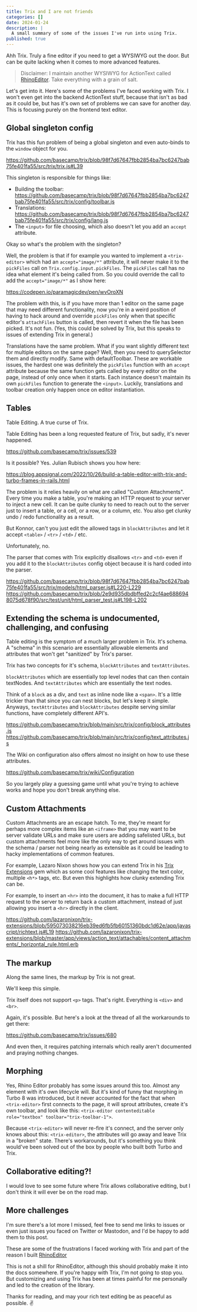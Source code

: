 ```yaml
---
title: Trix and I are not friends
categories: []
date: 2024-01-24
description: |
  A small summary of some of the issues I've run into using Trix.
published: true
---
```


Ahh Trix. Truly a fine editor if you need to get a WYSIWYG out the door. But can be quite
lacking when it comes to more advanced features.

> Disclaimer: I maintain another WYSIWYG for ActionText called [RhinoEditor](https://rhino-editor.vercel.app). Take everything with a grain of salt.

Let's get into it. Here's some of the problems I've faced working with Trix. I won't even get into the backend ActionText stuff,
because that isn't as bad as it could be, but has it's own set of problems we can save for another day. This is focusing purely on the frontend text editor.

## Global singleton config

Trix has this fun problem of being a global singleton and even auto-binds to the `window` object for you.

<https://github.com/basecamp/trix/blob/98f7d67647fbb2854ba7bc6247bab75fe401fa55/src/trix/trix.js#L39>

This singleton is responsible for things like:

- Building the toolbar: <https://github.com/basecamp/trix/blob/98f7d67647fbb2854ba7bc6247bab75fe401fa55/src/trix/config/toolbar.js>
- Translations: <https://github.com/basecamp/trix/blob/98f7d67647fbb2854ba7bc6247bab75fe401fa55/src/trix/config/lang.js>
- The `<input>` for file choosing, which also doesn't let you add an `accept` attribute.


Okay so what's the problem with the singleton?

Well, the problem is that if for example you wanted to implement a `<trix-editor>` which had an `accept="image/*"` attribute, it will never
make it to the `pickFiles` call on `Trix.config.input.pickFiles`. The `pickFiles` call has no idea what element it's being called from. So you could
override the call to add the `accept="image/*"` as I show here:

<https://codepen.io/paramagicdev/pen/wvOroXN>

The problem with this, is if you have more than 1 editor on the same page that may need different functionality, now you're in a
weird position of having to hack around and override `pickFiles` only when that specific editor's `attachFiles` button is called, then revert it when the file has been picked. It's not fun. (Yes, this could be solved by Trix, but this speaks to issues of extending Trix in general.)

Translations have the same problem. What if you want slightly different text for multiple editors on the same page? Well, then you need to querySelector them and directly modify. Same with defaultToolbar. These are workable issues, the hardest one was definitely the `pickFiles` function with an `accept` attribute because the same function gets called by every editor on the page, instead of only once when it starts. Each instance doesn't maintain its own `pickFiles` function to generate the `<input>`. Luckily, translations and toolbar creation only happen once on editor instantiation.

## Tables

Table Editing. A true curse of Trix.

Table Editing has been a long requested feature of Trix, but sadly, it's never happened.

<https://github.com/basecamp/trix/issues/539>

Is it possible? Yes. Julian Rubisch shows you how here:

<https://blog.appsignal.com/2022/10/26/build-a-table-editor-with-trix-and-turbo-frames-in-rails.html>

The problem is it relies heavily on what are called "Custom Attachments". Every time you make a table, you're making an HTTP request to your server to inject a new cell. It can be quite clunky to need to reach out to the server just to insert a table, or a cell, or a row, or a column, etc. You also get clunky undo / redo functionality as a result.

But Konnor, can't you just edit the allowed tags in `blockAttributes` and let it accept `<table>` / `<tr>` / `<td>` / etc.

Unfortunately, no.

The parser that comes with Trix explicitly disallows `<tr>` and `<td>` even if you add it to the `blockAttributes` config object because
it is hard coded into the parser.

<https://github.com/basecamp/trix/blob/98f7d67647fbb2854ba7bc6247bab75fe401fa55/src/trix/models/html_parser.js#L220-L229>
<https://github.com/basecamp/trix/blob/2e9d935dbdbffed2c2cf4ae6886948075d678f90/src/test/unit/html_parser_test.js#L198-L202>

## Extending the schema is undocumented, challenging, and confusing

Table editing is the symptom of a much larger problem in Trix. It's schema. A "schema" in this scenario
are essentially allowable elements and attributes that won't get "sanitized" by Trix's parser.

Trix has two concepts for it's schema, `blockAttributes` and `textAttributes`.

`blockAttributes` which are essentially top level nodes that can then contain textNodes. And `textAttributes` which
are essentially the text nodes.

Think of a `block` as a div, and `text` as inline node like a `<span>`. It's a little trickier than that since you can nest blocks,
but let's keep it simple. Anyways, `textAttributes` and `blockAttributes` despite serving similar functions, have completely
different API's.

<https://github.com/basecamp/trix/blob/main/src/trix/config/block_attributes.js>
<https://github.com/basecamp/trix/blob/main/src/trix/config/text_attributes.js>

The Wiki on configuration also offers almost no insight on how to use these attributes.

<https://github.com/basecamp/trix/wiki/Configuration>

So you largely play a guessing game until what you're trying to achieve works and hope you don't break anything else.

## Custom Attachments

Custom Attachments are an escape hatch. To me, they're meant for perhaps more complex items like an `<iframe>` that you may want to be server validate URLs and make sure users are adding safelisted URLs, but custom attachments feel more like the only way to get around issues with the schema / parser not being nearly as extensible as it could be leading to hacky implementations of common features.

For example, Lazaro Nixon shows how you can extend Trix in his [Trix Extensions](https://github.com/lazaronixon/trix-extensions) gem which as some cool features like changing the text color, multiple `<h*>` tags, etc. But even this highlights how clunky extending Trix can be.

For example, to insert an `<hr>` into the document, it has to make a full HTTP request to the
server to return back a custom attachment, instead of just allowing you insert a `<hr>` directly in the client.

<https://github.com/lazaronixon/trix-extensions/blob/595073038216eb39ed6fb5fb60151360bdc1d62e/app/javascript/richtext.js#L19>
<https://github.com/lazaronixon/trix-extensions/blob/master/app/views/action_text/attachables/content_attachments/_horizontal_rule.html.erb>

## The markup

Along the same lines, the markup by Trix is not great.

We'll keep this simple.

Trix itself does not support `<p>` tags. That's right. Everything is `<div>` and `<br>`.

Again, it's possible. But here's a look at the thread of all the workarounds to get there:

<https://github.com/basecamp/trix/issues/680>

And even then, it requires patching internals which really aren't documented and praying nothing changes.

## Morphing

Yes, Rhino Editor probably has some issues around this too. Almost any element with it's own lifecycle will. But it's kind of funny
that morphing in Turbo 8 was introduced, but it never accounted for the fact that when `<trix-editor>` first connects to the page, it
will sprout attributes, create it's own toolbar, and look like this: `<trix-editor contenteditable role="textbox" toolbar="trix-toolbar-1">`.

Because `<trix-editor>` will never re-fire it's connect, and the server only knows about this: `<trix-editor>`, the attributes will go away and leave Trix in a "broken" state. There's workarounds, but it's something you think would've been solved out of the box by people who built both Turbo and Trix.

## Collaborative editing?!

I would love to see some future where Trix allows collaborative editing, but I don't think it will ever be on the road map.

## More challenges

I'm sure there's a lot more I missed, feel free to send me links to issues or even just issues you faced on Twitter or Mastodon, and I'd be happy to add them to this post.

These are some of the frustrations I faced working with Trix and part of the reason I built [RhinoEditor](https://rhino-editor.vercel.app)

This is not a shill for RhinoEditor, although this should probably make it into the docs somewhere. If you're happy with Trix, I'm not going to stop you. But customizing and using Trix has been at times painful for me personally and led to the creation of the library.

Thanks for reading, and may your rich text editing be as peaceful as possible. ✌️
